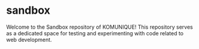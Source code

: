 # sandbox
Welcome to the Sandbox repository of KOMUNIQUE! This repository serves as a dedicated space for testing and experimenting with code related to web development.
